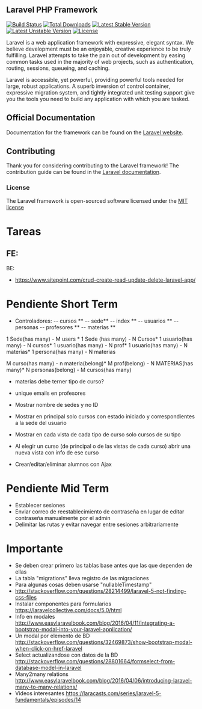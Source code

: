 ## Laravel PHP Framework

[![Build Status](https://travis-ci.org/laravel/framework.svg)](https://travis-ci.org/laravel/framework)
[![Total Downloads](https://poser.pugx.org/laravel/framework/downloads.svg)](https://packagist.org/packages/laravel/framework)
[![Latest Stable Version](https://poser.pugx.org/laravel/framework/v/stable.svg)](https://packagist.org/packages/laravel/framework)
[![Latest Unstable Version](https://poser.pugx.org/laravel/framework/v/unstable.svg)](https://packagist.org/packages/laravel/framework)
[![License](https://poser.pugx.org/laravel/framework/license.svg)](https://packagist.org/packages/laravel/framework)

Laravel is a web application framework with expressive, elegant syntax. We believe development must be an enjoyable, creative experience to be truly fulfilling. Laravel attempts to take the pain out of development by easing common tasks used in the majority of web projects, such as authentication, routing, sessions, queueing, and caching.

Laravel is accessible, yet powerful, providing powerful tools needed for large, robust applications. A superb inversion of control container, expressive migration system, and tightly integrated unit testing support give you the tools you need to build any application with which you are tasked.

## Official Documentation

Documentation for the framework can be found on the [Laravel website](http://laravel.com/docs).

## Contributing

Thank you for considering contributing to the Laravel framework! The contribution guide can be found in the [Laravel documentation](http://laravel.com/docs/contributions).

### License

The Laravel framework is open-sourced software licensed under the [MIT license](http://opensource.org/licenses/MIT)















# Tareas
FE:
- 

BE:
- https://www.sitepoint.com/crud-create-read-update-delete-laravel-app/

# Pendiente Short Term
- Controladores:
-- cursos **
-- sede**
-- index **
-- usuarios **
-- personas
-- profesores **
-- materias **

1 Sede(has many) - M users *
1 Sede (has many) - N Cursos*
1 usuario(has many) - N cursos*
1 usuario(has many) - N prof*
1 usuario(has many) - N materias*
1 persona(has many) - N materias

M curso(has many) - n materia(belong)*
M prof(belong) - N MATERIAS(has many)*
N personas(belong) - M cursos(has many)


- materias debe terner tipo de curso?

- unique emails en profesores
- Mostrar nombre de sedes y no ID
- Mostrar en principal solo cursos con estado iniciado y correspondientes a la sede del usuario
- Mostrar en cada vista de cada tipo de curso solo cursos de su tipo
- Al elegir un curso (de principal o de las vistas de cada curso) abrir una nueva vista con info de ese curso
- Crear/editar/eliminar alumnos con Ajax

# Pendiente Mid Term
- Establecer sesiones
- Enviar correo de reestablecimiento de contraseña en lugar de editar contraseña manualmente por el admin
- Delimitar las rutas y evitar navegar entre sesiones arbitrariamente


# Importante
- Se deben crear primero las tablas base antes que las que dependen de ellas
- La tabla "migrations" lleva registro de las migraciones
- Para algunas cosas deben usarse "nullableTimestamp"
- http://stackoverflow.com/questions/28214499/laravel-5-not-finding-css-files
- Instalar componentes para formularios https://laravelcollective.com/docs/5.0/html
- Info en modales http://www.easylaravelbook.com/blog/2016/04/11/integrating-a-bootstrap-modal-into-your-laravel-application/
- Un modal por elemento de BD http://stackoverflow.com/questions/32469873/show-bootstrap-modal-when-click-on-href-laravel
- Select actualizandose con datos de la BD http://stackoverflow.com/questions/28801664/formselect-from-database-model-in-laravel
- Many2many relations
http://www.easylaravelbook.com/blog/2016/04/06/introducing-laravel-many-to-many-relations/
- Videos interesantes
https://laracasts.com/series/laravel-5-fundamentals/episodes/14